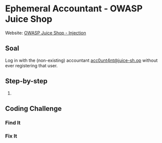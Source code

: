 # Ephemeral Accountant - OWASP Juice Shop
Website: [OWASP Juice Shop - Injection](https://demo.owasp-juice.shop/#/score-board?categories=Injection)

## Soal <br>
Log in with the (non-existing) accountant acc0unt4nt@juice-sh.op without ever registering that user.

## Step-by-step 
1. 

## Coding Challenge
### Find It
### Fix It
